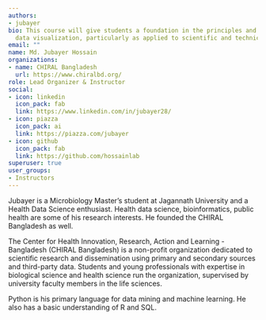 ```yaml
---
authors:
- jubayer
bio: This course will give students a foundation in the principles and practice of
  data visualization, particularly as applied to scientific and technical data.
email: ""
name: Md. Jubayer Hossain
organizations:
- name: CHIRAL Bangladesh
  url: https://www.chiralbd.org/
role: Lead Organizer & Instructor
social:
- icon: linkedin
  icon_pack: fab
  link: https://www.linkedin.com/in/jubayer28/
- icon: piazza
  icon_pack: ai
  link: https://piazza.com/jubayer
- icon: github
  icon_pack: fab
  link: https://github.com/hossainlab
superuser: true
user_groups:
- Instructors
---
```

Jubayer is a Microbiology Master’s student at Jagannath University and a Health Data Science enthusiast. Health data science, bioinformatics, public health are some of his research interests. He founded the CHIRAL Bangladesh as well.

The Center for Health Innovation, Research, Action and Learning - Bangladesh (CHIRAL Bangladesh) is a non-profit organization dedicated to scientific research and dissemination using primary and secondary sources and third-party data. Students and young professionals with expertise in biological science and health science run the organization, supervised by university faculty members in the life sciences.

Python is his primary language for data mining and machine learning. He also has a basic understanding of R and SQL.
